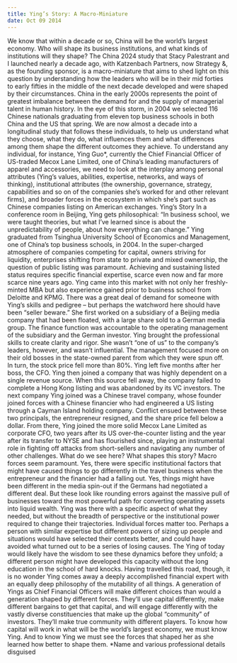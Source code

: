 ```yaml
---
title: Ying’s Story: A Macro-Miniature
date: Oct 09 2014
---
```


We know that within a decade or so, China will be the world’s largest economy. Who will shape its business institutions, and what kinds of institutions will they shape? The China 2024 study that Stacy Palestrant and I launched nearly a decade ago, with Katzenbach Partners, now Strategy &, as the founding sponsor, is a macro-miniature that aims to shed light on this question by understanding how the leaders who will be in their mid forties to early fifties in the middle of the next decade developed and were shaped by their circumstances. China in the early 2000s represents the point of greatest imbalance between the demand for and the supply of managerial talent in human history. In the eye of this storm, in 2004 we selected 116 Chinese nationals graduating from eleven top business schools in both China and the US that spring. We are now almost a decade into a longitudinal study that follows these individuals, to help us understand what they choose, what they do, what influences them and what differences among them shape the different outcomes they achieve. To understand any individual, for instance, Ying Guo*, currently the Chief Financial Officer of US-traded Mecox Lane Limited, one of China’s leading manufacturers of apparel and accessories, we need to look at the interplay among personal attributes (Ying’s values, abilities, expertise, networks, and ways of thinking), institutional attributes (the ownership, governance, strategy, capabilities and so on of the companies she’s worked for and other relevant firms), and broader forces in the ecosystem in which she’s part such as Chinese companies listing on American exchanges. Ying’s Story In a conference room in Beijing, Ying gets philosophical: “In business school, we were taught theories, but what I’ve learned since is about the unpredictability of people, about how everything can change.” Ying graduated from Tsinghua University School of Economics and Management, one of China’s top business schools, in 2004. In the super-charged atmosphere of companies competing for capital, owners striving for liquidity, enterprises shifting from state to private and mixed ownership, the question of public listing was paramount. Achieving and sustaining listed status requires specific financial expertise, scarce even now and far more scarce nine years ago. Ying came into this market with not only her freshly-minted MBA but also experience gained prior to business school from Deloitte and KPMG. There was a great deal of demand for someone with Ying’s skills and pedigree – but perhaps the watchword here should have been “seller beware.” She first worked on a subsidiary of a Beijing media company that had been floated, with a large share sold to a German media group. The finance function was accountable to the operating management of the subsidiary and the German investor. Ying brought the professional skills to create clarity and rigor. She wasn’t “one of us” to the company’s leaders, however, and wasn’t influential. The management focused more on their old bosses in the state-owned parent from which they were spun off. In turn, the stock price fell more than 80%. Ying left five months after her boss, the CFO. Ying then joined a company that was highly dependent on a single revenue source. When this source fell away, the company failed to complete a Hong Kong listing and was abandoned by its VC investors. The next company Ying joined was a Chinese travel company, whose founder joined forces with a Chinese financier who had engineered a US listing through a Cayman Island holding company. Conflict ensued between these two principals, the entrepreneur resigned, and the share price fell below a dollar. From there, Ying joined the more solid Mecox Lane Limited as corporate CFO, two years after its US over-the-counter listing and the year after its transfer to NYSE and has flourished since, playing an instrumental role in fighting off attacks from short-sellers and navigating any number of other challenges. What do we see here? What shapes this story? Macro forces seem paramount. Yes, there were specific institutional factors that might have caused things to go differently in the travel business when the entrepreneur and the financier had a falling out. Yes, things might have been different in the media spin-out if the Germans had negotiated a different deal. But these look like rounding errors against the massive pull of businesses toward the most powerful path for converting operating assets into liquid wealth. Ying was there with a specific aspect of what they needed, but without the breadth of perspective or the institutional power required to change their trajectories. Individual forces matter too. Perhaps a person with similar expertise but different powers of sizing up people and situations would have selected their contexts better, and could have avoided what turned out to be a series of losing causes. The Ying of today would likely have the wisdom to see these dynamics before they unfold; a different person might have developed this capacity without the long education in the school of hard knocks. Having travelled this road, though, it is no wonder Ying comes away a deeply accomplished financial expert with an equally deep philosophy of the mutability of all things. A generation of Yings as Chief Financial Officers will make different choices than would a generation shaped by different forces. They’ll use capital differently, make different bargains to get that capital, and will engage differently with the vastly diverse constituencies that make up the global “community” of investors. They’ll make true community with different players. To know how capital will work in what will be the world’s largest economy, we must know Ying. And to know Ying we must see the forces that shaped her as she learned how better to shape them. *Name and various professional details disguised
